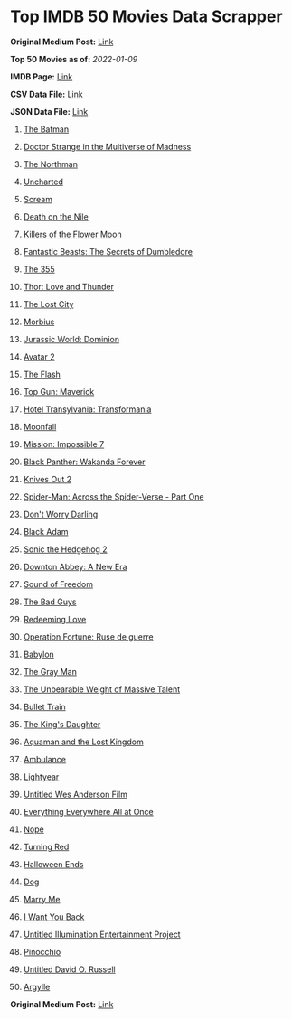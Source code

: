 # Top IMDB 50 Movies Data Scrapper

**Original Medium Post:** [Link](https://medium.com/@nishantsahoo/which-movie-should-i-watch-5c83a3c0f5b1) 

**Top 50 Movies as of:** _2022-01-09_

**IMDB Page:** [Link](http://www.imdb.com/search/title?release_date=2022,2022&title_type=feature)

**CSV Data File:** [Link](/Data/data.csv)

**JSON Data File:** [Link](/Data/data.json)

1. [The Batman](https://www.imdb.com/title/tt1877830/?ref_=adv_li_tt)

2. [Doctor Strange in the Multiverse of Madness](https://www.imdb.com/title/tt9419884/?ref_=adv_li_tt)

3. [The Northman](https://www.imdb.com/title/tt11138512/?ref_=adv_li_tt)

4. [Uncharted](https://www.imdb.com/title/tt1464335/?ref_=adv_li_tt)

5. [Scream](https://www.imdb.com/title/tt11245972/?ref_=adv_li_tt)

6. [Death on the Nile](https://www.imdb.com/title/tt7657566/?ref_=adv_li_tt)

7. [Killers of the Flower Moon](https://www.imdb.com/title/tt5537002/?ref_=adv_li_tt)

8. [Fantastic Beasts: The Secrets of Dumbledore](https://www.imdb.com/title/tt4123432/?ref_=adv_li_tt)

9. [The 355](https://www.imdb.com/title/tt8356942/?ref_=adv_li_tt)

10. [Thor: Love and Thunder](https://www.imdb.com/title/tt10648342/?ref_=adv_li_tt)

11. [The Lost City](https://www.imdb.com/title/tt13320622/?ref_=adv_li_tt)

12. [Morbius](https://www.imdb.com/title/tt5108870/?ref_=adv_li_tt)

13. [Jurassic World: Dominion](https://www.imdb.com/title/tt8041270/?ref_=adv_li_tt)

14. [Avatar 2](https://www.imdb.com/title/tt1630029/?ref_=adv_li_tt)

15. [The Flash](https://www.imdb.com/title/tt0439572/?ref_=adv_li_tt)

16. [Top Gun: Maverick](https://www.imdb.com/title/tt1745960/?ref_=adv_li_tt)

17. [Hotel Transylvania: Transformania](https://www.imdb.com/title/tt9848626/?ref_=adv_li_tt)

18. [Moonfall](https://www.imdb.com/title/tt5834426/?ref_=adv_li_tt)

19. [Mission: Impossible 7](https://www.imdb.com/title/tt9603212/?ref_=adv_li_tt)

20. [Black Panther: Wakanda Forever](https://www.imdb.com/title/tt9114286/?ref_=adv_li_tt)

21. [Knives Out 2](https://www.imdb.com/title/tt11564570/?ref_=adv_li_tt)

22. [Spider-Man: Across the Spider-Verse - Part One](https://www.imdb.com/title/tt9362722/?ref_=adv_li_tt)

23. [Don't Worry Darling](https://www.imdb.com/title/tt10731256/?ref_=adv_li_tt)

24. [Black Adam](https://www.imdb.com/title/tt6443346/?ref_=adv_li_tt)

25. [Sonic the Hedgehog 2](https://www.imdb.com/title/tt12412888/?ref_=adv_li_tt)

26. [Downton Abbey: A New Era](https://www.imdb.com/title/tt11703710/?ref_=adv_li_tt)

27. [Sound of Freedom](https://www.imdb.com/title/tt7599146/?ref_=adv_li_tt)

28. [The Bad Guys](https://www.imdb.com/title/tt8115900/?ref_=adv_li_tt)

29. [Redeeming Love](https://www.imdb.com/title/tt11365186/?ref_=adv_li_tt)

30. [Operation Fortune: Ruse de guerre](https://www.imdb.com/title/tt7985704/?ref_=adv_li_tt)

31. [Babylon](https://www.imdb.com/title/tt10640346/?ref_=adv_li_tt)

32. [The Gray Man](https://www.imdb.com/title/tt1649418/?ref_=adv_li_tt)

33. [The Unbearable Weight of Massive Talent](https://www.imdb.com/title/tt11291274/?ref_=adv_li_tt)

34. [Bullet Train](https://www.imdb.com/title/tt12593682/?ref_=adv_li_tt)

35. [The King's Daughter](https://www.imdb.com/title/tt2328678/?ref_=adv_li_tt)

36. [Aquaman and the Lost Kingdom](https://www.imdb.com/title/tt9663764/?ref_=adv_li_tt)

37. [Ambulance](https://www.imdb.com/title/tt4998632/?ref_=adv_li_tt)

38. [Lightyear](https://www.imdb.com/title/tt10298810/?ref_=adv_li_tt)

39. [Untitled Wes Anderson Film](https://www.imdb.com/title/tt14230388/?ref_=adv_li_tt)

40. [Everything Everywhere All at Once](https://www.imdb.com/title/tt6710474/?ref_=adv_li_tt)

41. [Nope](https://www.imdb.com/title/tt10954984/?ref_=adv_li_tt)

42. [Turning Red](https://www.imdb.com/title/tt8097030/?ref_=adv_li_tt)

43. [Halloween Ends](https://www.imdb.com/title/tt10665342/?ref_=adv_li_tt)

44. [Dog](https://www.imdb.com/title/tt11252248/?ref_=adv_li_tt)

45. [Marry Me](https://www.imdb.com/title/tt10223460/?ref_=adv_li_tt)

46. [I Want You Back](https://www.imdb.com/title/tt6462958/?ref_=adv_li_tt)

47. [Untitled Illumination Entertainment Project](https://www.imdb.com/title/tt6718170/?ref_=adv_li_tt)

48. [Pinocchio](https://www.imdb.com/title/tt1488589/?ref_=adv_li_tt)

49. [Untitled David O. Russell](https://www.imdb.com/title/tt10304142/?ref_=adv_li_tt)

50. [Argylle](https://www.imdb.com/title/tt15009428/?ref_=adv_li_tt)

**Original Medium Post:** [Link](https://medium.com/@nishantsahoo/which-movie-should-i-watch-5c83a3c0f5b1) 
